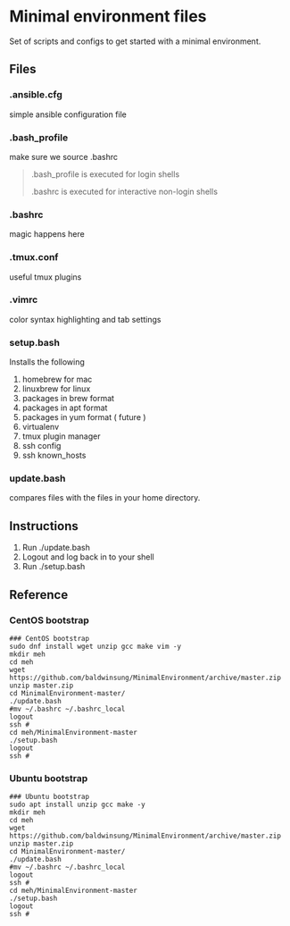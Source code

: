 # Minimal environment files
Set of scripts and configs to get started with a minimal environment. 

## Files
### .ansible.cfg
simple ansible configuration file

### .bash_profile
make sure we source .bashrc
> .bash_profile is executed for login shells
>  
> .bashrc is executed for interactive non-login shells

### .bashrc
magic happens here

### .tmux.conf
useful tmux plugins

### .vimrc
color syntax highlighting and tab settings

### setup.bash
Installs the following
>
1. homebrew for mac
1. linuxbrew for linux
1. packages in brew format
1. packages in apt format
1. packages in yum format ( future )
1. virtualenv
1. tmux plugin manager
1. ssh config
1. ssh known_hosts

### update.bash
compares files with the files in your home directory. 

## Instructions

1. Run ./update.bash
1. Logout and log back in to your shell
1. Run ./setup.bash



## Reference


### CentOS bootstrap
```
### CentOS bootstrap
sudo dnf install wget unzip gcc make vim -y
mkdir meh
cd meh
wget https://github.com/baldwinsung/MinimalEnvironment/archive/master.zip
unzip master.zip
cd MinimalEnvironment-master/
./update.bash
#mv ~/.bashrc ~/.bashrc_local
logout
ssh #
cd meh/MinimalEnvironment-master
./setup.bash
logout
ssh #
```

### Ubuntu bootstrap
```
### Ubuntu bootstrap
sudo apt install unzip gcc make -y
mkdir meh
cd meh
wget https://github.com/baldwinsung/MinimalEnvironment/archive/master.zip
unzip master.zip
cd MinimalEnvironment-master/
./update.bash
#mv ~/.bashrc ~/.bashrc_local
logout
ssh #
cd meh/MinimalEnvironment-master
./setup.bash
logout
ssh #
```
